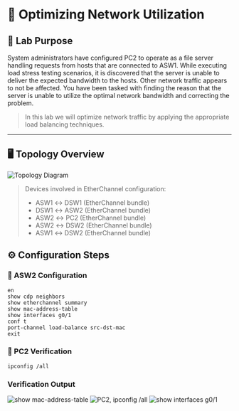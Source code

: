 # 🔧 Optimizing Network Utilization

## 🧠 Lab Purpose
System administrators have configured PC2 to operate as a file server handling requests from hosts that are connected to ASW1. 
While executing load stress testing scenarios, it is discovered that the server is unable to deliver the expected bandwidth to the hosts. 
Other network traffic appears to not be affected. You have been tasked with finding the reason that the server is unable to utilize 
the optimal network bandwidth and correcting the problem.
  
> In this lab we will optimize network traffic by applying the appropriate load balancing techniques.

---

## 🖥️ Topology Overview
![Topology Diagram](https://github.com/nickbruggen90/Boson-Network-Labs/blob/main/Images/Screenshot%202025-03-21%20160929.png)
> Devices involved in EtherChannel configuration: 
> - ASW1 ↔ DSW1 (EtherChannel bundle)
> - DSW1 ↔ ASW2 (EtherChannel bundle)
> - ASW2 ↔ PC2 (EtherChannel bundle)
> - ASW2 ↔ DSW2 (EtherChannel bundle)
> - ASW1 ↔ DSW2 (EtherChannel bundle)

## ⚙️ Configuration Steps

### 🔹 ASW2 Configuration
```cisco
en
show cdp neighbors
show etherchannel summary
show mac-address-table
show interfaces g0/1
conf t
port-channel load-balance src-dst-mac
exit
```

### 🔹 PC2 Verification
```cisco
ipconfig /all
```

### Verification Output  
![show mac-address-table](https://github.com/nickbruggen90/Boson-Network-Labs/blob/main/Images/Screenshot%202025-03-21%20172103.png)
![PC2, ipconfig /all](https://github.com/nickbruggen90/Boson-Network-Labs/blob/main/Images/Screenshot%202025-03-21%20172224.png)
![show interfaces g0/1](https://github.com/nickbruggen90/Boson-Network-Labs/blob/main/Images/Screenshot%202025-03-21%20172206.png)
